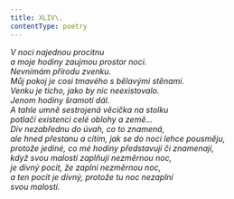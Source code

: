 ```yaml
---
title: XLIV\.
contentType: poetry
---
```


<section>

_V noci najednou procitnu  
a moje hodiny zaujmou prostor noci.  
Nevnímám přírodu zvenku.  
Můj pokoj je cosi tmavého s bělavými stěnami.  
Venku je ticho, jako by nic neexistovalo.  
Jenom hodiny šramotí dál.  
A tahle umně sestrojená věcička na stolku  
potlačí existenci celé oblohy a země…  
Div nezabřednu do úvah, co to znamená,  
ale hned přestanu a cítím, jak se do noci lehce pousměju,  
protože jediné, co mé hodiny představují či znamenají,  
když svou malostí zaplňují nezměrnou noc,  
je divný pocit, že zaplní nezměrnou noc,  
a ten pocit je divný, protože tu noc nezaplní  
svou malostí._

</section>
